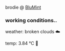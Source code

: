 brodie @ [BluMint](https://www.linkedin.com/company/blumint-io/)

<!--weather_start-->
### working conditions..

weather: broken clouds ☁️

temp: 3.84 °C 🧥

<!--weather_end-->
